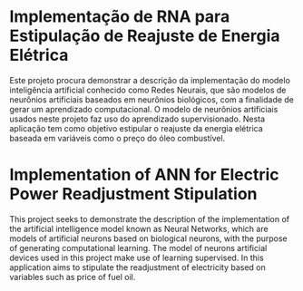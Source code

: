 # Implementação de RNA para Estipulação de Reajuste de Energia Elétrica

Este projeto procura demonstrar a descrição da implementação do modelo inteligência artificial conhecido como Redes Neurais, que são modelos de neurônios artificiais
baseados em neurônios biológicos, com a finalidade de gerar um aprendizado computacional. O modelo de neurônios
artificiais usados neste projeto faz uso do aprendizado
supervisionado. Nesta aplicação tem como objetivo estipular o
reajuste da energia elétrica baseada em variáveis como o preço
do óleo combustível.


# Implementation of ANN for Electric Power Readjustment Stipulation

This project seeks to demonstrate the description of the implementation of the artificial intelligence model known as Neural Networks, which are models of artificial neurons
based on biological neurons, with the purpose of generating computational learning. The model of neurons
artificial devices used in this project make use of learning
supervised. In this application aims to stipulate the
readjustment of electricity based on variables such as price
of fuel oil.
